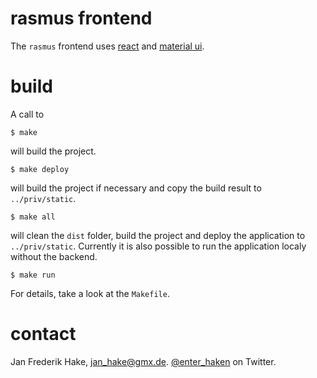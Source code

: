 # rasmus frontend

The `rasmus` frontend uses [react][react] and [material ui][material]. 

# build

A call to

    $ make

will build the project.

    $ make deploy

will build the project if necessary and copy the build result to `../priv/static`.

    $ make all

will clean the `dist` folder, build the project and deploy the application to `../priv/static`.
Currently it is also possible to run the application localy without the backend.

    $ make run

For details, take a look at the `Makefile`.


# contact

Jan Frederik Hake, <jan_hake@gmx.de>. [@enter_haken](https://twitter.com/enter_haken) on Twitter.

[react]: https://reactjs.org/
[material]: https://material-ui.com/


